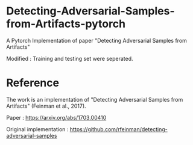 # Detecting-Adversarial-Samples-from-Artifacts-pytorch
A Pytorch Implementation of paper "Detecting Adversarial Samples from Artifacts"

Modified : Training and testing set were seperated.



# Reference
The work is an implementation of "Detecting Adversarial Samples from Artifacts" (Feinman et al., 2017).

Paper : https://arxiv.org/abs/1703.00410

Original implementation : https://github.com/rfeinman/detecting-adversarial-samples

